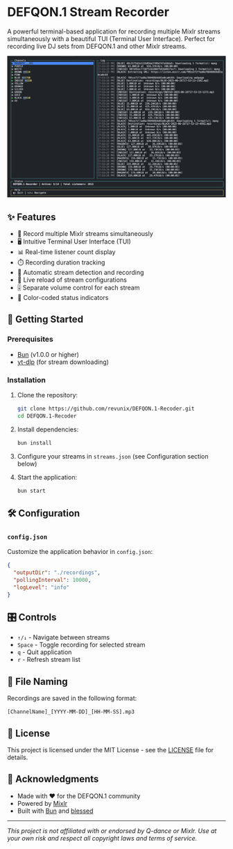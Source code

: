 # DEFQON.1 Stream Recorder

A powerful terminal-based application for recording multiple Mixlr streams simultaneously with a beautiful TUI (Terminal User Interface). Perfect for recording live DJ sets from DEFQON.1 and other Mixlr streams.

![Screenshot](screenshot.png)

## ✨ Features

- 🎵 Record multiple Mixlr streams simultaneously
- 🖥️ Intuitive Terminal User Interface (TUI)
- 📊 Real-time listener count display
- ⏱️ Recording duration tracking
- 🚀 Automatic stream detection and recording
- 🔄 Live reload of stream configurations
- 🎚️ Separate volume control for each stream
- 🎨 Color-coded status indicators

## 🚀 Getting Started

### Prerequisites

- [Bun](https://bun.sh/) (v1.0.0 or higher)
- [yt-dlp](https://github.com/yt-dlp/yt-dlp) (for stream downloading)

### Installation

1. Clone the repository:
   ```bash
   git clone https://github.com/revunix/DEFQON.1-Recoder.git
   cd DEFQON.1-Recoder
   ```

2. Install dependencies:
   ```bash
   bun install
   ```

3. Configure your streams in `streams.json` (see Configuration section below)

4. Start the application:
   ```bash
   bun start
   ```

## 🛠️ Configuration

### `config.json`

Customize the application behavior in `config.json`:

```json
{
  "outputDir": "./recordings",
  "pollingInterval": 10000,
  "logLevel": "info"
}
```

## 🎛️ Controls

- `↑/↓` - Navigate between streams
- `Space` - Toggle recording for selected stream
- `q` - Quit application
- `r` - Refresh stream list

## 📂 File Naming

Recordings are saved in the following format:
```
[ChannelName]_[YYYY-MM-DD]_[HH-MM-SS].mp3
```

## 📝 License

This project is licensed under the MIT License - see the [LICENSE](LICENSE) file for details.

## 🙏 Acknowledgments

- Made with ❤️ for the DEFQON.1 community
- Powered by [Mixlr](https://mixlr.com/)
- Built with [Bun](https://bun.sh/) and [blessed](https://github.com/chjj/blessed)

---

*This project is not affiliated with or endorsed by Q-dance or Mixlr. Use at your own risk and respect all copyright laws and terms of service.*
